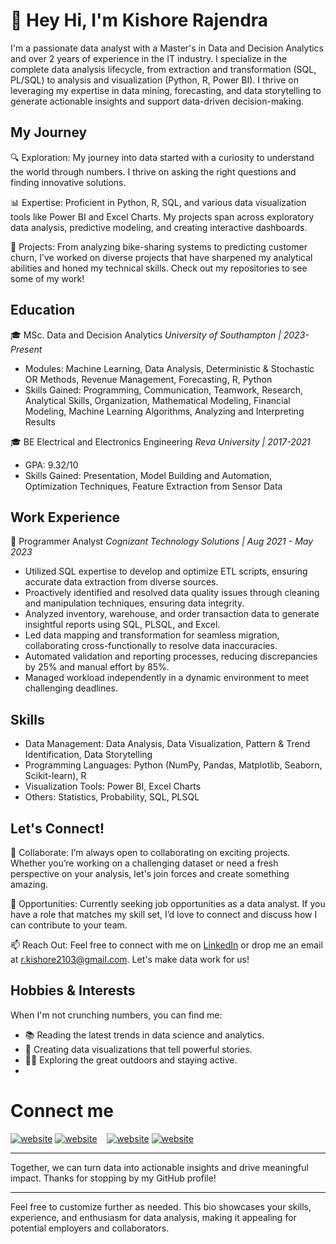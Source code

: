 # 👋 Hey Hi, I'm Kishore Rajendra

I'm a passionate data analyst with a Master's in Data and Decision Analytics and over 2 years of experience in the IT industry. I specialize in the complete data analysis lifecycle, from extraction and transformation (SQL, PL/SQL) to analysis and visualization (Python, R, Power BI). I thrive on leveraging my expertise in data mining, forecasting, and data storytelling to generate actionable insights and support data-driven decision-making.

## My Journey

🔍 Exploration: My journey into data started with a curiosity to understand the world through numbers. I thrive on asking the right questions and finding innovative solutions.

📊 Expertise: Proficient in Python, R, SQL, and various data visualization tools like Power BI and Excel Charts. My projects span across exploratory data analysis, predictive modeling, and creating interactive dashboards.

🚀 Projects: From analyzing bike-sharing systems to predicting customer churn, I’ve worked on diverse projects that have sharpened my analytical abilities and honed my technical skills. Check out my repositories to see some of my work!

## Education

🎓 MSc. Data and Decision Analytics
*University of Southampton | 2023-Present*

- Modules: Machine Learning, Data Analysis, Deterministic & Stochastic OR Methods, Revenue Management, Forecasting, R, Python
- Skills Gained: Programming, Communication, Teamwork, Research, Analytical Skills, Organization, Mathematical Modeling, Financial Modeling, Machine Learning Algorithms, Analyzing and Interpreting Results

🎓 BE Electrical and Electronics Engineering
*Reva University | 2017-2021*
- GPA: 9.32/10
- Skills Gained: Presentation, Model Building and Automation, Optimization Techniques, Feature Extraction from Sensor Data

## Work Experience

💼 Programmer Analyst
*Cognizant Technology Solutions | Aug 2021 - May 2023*

- Utilized SQL expertise to develop and optimize ETL scripts, ensuring accurate data extraction from diverse sources.
- Proactively identified and resolved data quality issues through cleaning and manipulation techniques, ensuring data integrity.
- Analyzed inventory, warehouse, and order transaction data to generate insightful reports using SQL, PLSQL, and Excel.
- Led data mapping and transformation for seamless migration, collaborating cross-functionally to resolve data inaccuracies.
- Automated validation and reporting processes, reducing discrepancies by 25% and manual effort by 85%.
- Managed workload independently in a dynamic environment to meet challenging deadlines.

## Skills

- Data Management: Data Analysis, Data Visualization, Pattern & Trend Identification, Data Storytelling
- Programming Languages: Python (NumPy, Pandas, Matplotlib, Seaborn, Scikit-learn), R
- Visualization Tools: Power BI, Excel Charts
- Others: Statistics, Probability, SQL, PLSQL

## Let's Connect!

🤝 Collaborate: I’m always open to collaborating on exciting projects. Whether you’re working on a challenging dataset or need a fresh perspective on your analysis, let's join forces and create something amazing.

💼 Opportunities: Currently seeking job opportunities as a data analyst. If you have a role that matches my skill set, I’d love to connect and discuss how I can contribute to your team.

📫 Reach Out: Feel free to connect with me on [LinkedIn](https://www.linkedin.com/in/kishore-rajendra2103) or drop me an email at [r.kishore2103@gmail.com](mailto:r.kishore2103@gmail.com). Let's make data work for us!

## Hobbies & Interests

When I'm not crunching numbers, you can find me:
- 📚 Reading the latest trends in data science and analytics.
- 🎨 Creating data visualizations that tell powerful stories.
- 🚴‍♂️ Exploring the great outdoors and staying active.
- 
# Connect me
[![website](./img/linkedin-light.svg)](https://www.linkedin.com/in/kishore-rajendra2103/#gh-light-mode-only)
[![website](./img/linkedin-dark.svg)](https://www.linkedin.com/in/kishore-rajendra2103/#gh-dark-mode-only)
&nbsp;&nbsp;
[![website](./img/instagram-light.svg)](https://www.instagram.com/kishore21_r/#gh-light-mode-only)
[![website](./img/instagram-dark.svg)](https://www.instagram.com/kishore21_r/#gh-dark-mode-only)


---

Together, we can turn data into actionable insights and drive meaningful impact. Thanks for stopping by my GitHub profile!

---

Feel free to customize further as needed. This bio showcases your skills, experience, and enthusiasm for data analysis, making it appealing for potential employers and collaborators.
